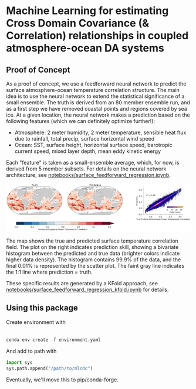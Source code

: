 # Machine Learning for estimating Cross Domain Covariance (&amp; Correlation) relationships in coupled atmosphere-ocean DA systems

## Proof of Concept

As a proof of concept, we use a feedforward neural network to predict the
surface atmosphere-ocean temperature correlation structure.
The main idea is to use the neural network to extend the statistical
significance of a small ensemble.
The truth is derived from an 80 member ensemble run, and as a first step we have
removed coastal points and regions covered by sea ice.
At a given location, the neural network makes a prediction based on the
following features (which we can definitely optimize further!):
- Atmosphere: 2 meter humidity, 2 meter temperature, sensible heat flux due to rainfall, total precip, surface horizontal wind speed
- Ocean: SST, surface height, horizontal surface speed, barotropic current speed, mixed layer depth, mean eddy kinetic energy

Each "feature" is taken as a small-ensemble average, which, for now, is derived from 5
member subsets.
For details on the neural network architecture, see
[notebooks/surface_feedforward_regression.ipynb](notebooks/surface_feedforward_regression.ipynb).

<img src="figures/surface_tcorr_kfold_maps_and_histogram.jpg" width=1000>

The map shows the true and predicted surface temperature correlation field.
The plot on the right indicates prediction skill, showing a bivariate histogram
between the predicted and true data (brighter colors indicate higher data
density).
The histogram contains 99.9% of the data, and the final 0.01% is represented by the
scatter plot.
The faint gray line indicates the 1:1 line where prediction = truth.

These specific results are generated by a KFold approach, see
[notebooks/surface_feedforward_regression_kfold.ipynb](notebooks/surface_feedforward_regression_kfold.ipynb)
for details.


## Using this package
Create environment with

```python

conda env create -f environment.yaml
```

And add to path with

```python
import sys
sys.path.append("/path/to/mlcdc")
```

Eventually, we'll move this to pip/conda-forge.
